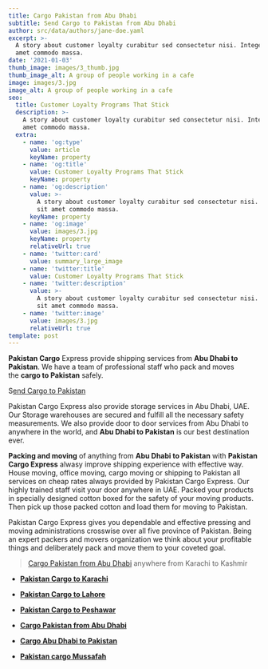 ```yaml
---
title: Cargo Pakistan from Abu Dhabi
subtitle: Send Cargo to Pakistan from Abu Dhabi
author: src/data/authors/jane-doe.yaml
excerpt: >-
  A story about customer loyalty curabitur sed consectetur nisi. Integer sit
  amet commodo massa.
date: '2021-01-03'
thumb_image: images/3_thumb.jpg
thumb_image_alt: A group of people working in a cafe
image: images/3.jpg
image_alt: A group of people working in a cafe
seo:
  title: Customer Loyalty Programs That Stick
  description: >-
    A story about customer loyalty curabitur sed consectetur nisi. Integer sit
    amet commodo massa.
  extra:
    - name: 'og:type'
      value: article
      keyName: property
    - name: 'og:title'
      value: Customer Loyalty Programs That Stick
      keyName: property
    - name: 'og:description'
      value: >-
        A story about customer loyalty curabitur sed consectetur nisi. Integer
        sit amet commodo massa.
      keyName: property
    - name: 'og:image'
      value: images/3.jpg
      keyName: property
      relativeUrl: true
    - name: 'twitter:card'
      value: summary_large_image
    - name: 'twitter:title'
      value: Customer Loyalty Programs That Stick
    - name: 'twitter:description'
      value: >-
        A story about customer loyalty curabitur sed consectetur nisi. Integer
        sit amet commodo massa.
    - name: 'twitter:image'
      value: images/3.jpg
      relativeUrl: true
template: post
---
```

**Pakistan Cargo** Express provide shipping services from **Abu Dhabi to Pakistan**. We have a team of professional staff who pack and moves the **cargo to Pakistan** safely.

S[end Cargo to Pakistan](https://pakistancargoexpress.com/contact)

Pakistan Cargo Express also provide storage services in Abu Dhabi, UAE. Our Storage warehouses are secured and fulfill all the necessary safety measurements. We also provide door to door services from Abu Dhabi to anywhere in the world, and **Abu Dhabi to Pakistan** is our best destination ever.

**Packing and moving** of anything from **Abu Dhabi to Pakistan** with **Pakistan Cargo Express** alwasy improve shipping experience with effective way. House moving, office moving, cargo moving or shipping to Pakistan all services on cheap rates always provided by Pakistan Cargo Express. Our highly trained staff visit your door anywhere in UAE. Packed your products in specially designed cotton boxed for the safety of your moving products. Then pick up those packed cotton and load them for moving to Pakistan.

Pakistan Cargo Express gives you dependable and effective pressing and moving administrations crosswise over all five province of Pakistan. Being an expert packers and movers organization we think about your profitable things and deliberately pack and move them to your coveted goal.

> [Cargo Pakistan from Abu Dhabi](https://www.pakistancargoexpress.com/cargo-pakistan-from-dbu-dhabi/) anywhere from Karachi to Kashmir

*   [**Pakistan Cargo to Karachi**](https://www.pakistancargoexpress.com/pakistan-cargo-to-karachi-from-abu-dhabi/)

*   [**Pakistan Cargo to Lahore**](https://www.pakistancargoexpress.com/pakistan-cargo-to-lahore-from-abu-dhabi/)

*   [**Pakistan Cargo to Peshawar**](https://www.pakistancargoexpress.com/pakistan-cargo-to-peshawar-from-abu-dhabi/)

*   [**Cargo Pakistan from Abu Dhabi**](https://www.pakistancargoexpress.com/cargo-pakistan-from-dbu-dhabi/)

*   [**Cargo Abu Dhabi to Pakistan**](https://www.pakistancargoexpress.com/cargo-abu-dhabi-to-pakistan/)

*   [**Pakistan cargo Mussafah**](https://www.pakistancargoexpress.com/pakistan-cargo-mussafah/)
